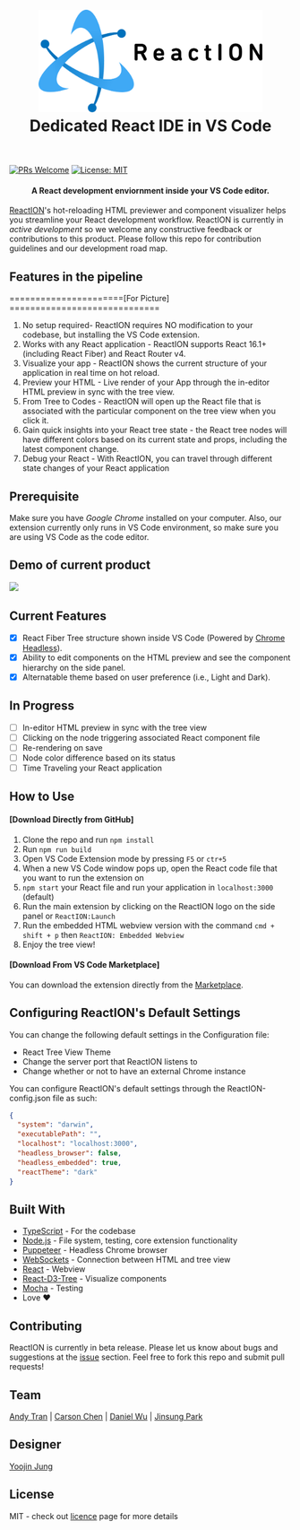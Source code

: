 <h1 align="center">
  <br>
    <img src="https://github.com/jsliapark/ReactION/blob/staging/resources/Text_2.png?raw=true" alt="logo" width="400">
  <br>
  Dedicated React IDE in VS Code
  <br>
  <br>
</h1>

[![PRs Welcome](https://img.shields.io/badge/PRs-welcome-brightgreen.svg)](https://github.com/ReactION-js/ReactION/pulls) 
[![License: MIT](https://img.shields.io/badge/License-MIT-yellow.svg)](https://github.com/ReactION-js/ReactION/LICENSE)

<h4 align="center">A React development enviornment inside your VS Code editor.</h4>

[ReactION](https://github.com/ReactION-js/ReactION/)'s hot-reloading HTML previewer and component visualizer helps you streamline your React development workflow. ReactION is currently in <i>active development</i> so we welcome any constructive feedback or contributions to this product. Please follow this repo for contribution guidelines and our development road map.

## Features in the pipeline
======================[For Picture] =============================
1. No setup required- ReactION requires NO modification to your codebase, but installing the VS Code extension.
2. Works with any React application - ReactION supports React 16.1+ (including React Fiber) and React Router v4.
3. Visualize your app - ReactION shows the current structure of your application in real time on hot reload.
4. Preview your HTML - Live render of your App through the in-editor HTML preview in sync with the tree view.
5. From Tree to Codes - ReactION will open up the React file that is associated with the particular component on the tree view when you click it. 
6. Gain quick insights into your React tree state - the React tree nodes will have different colors based on its current state and props, including the latest component change.
7. Debug your React - With ReactION, you can travel through different state changes of your React application

## Prerequisite
Make sure you have *Google Chrome* installed on your computer. Also, our extension currently only runs in VS Code environment, so make sure you are using VS Code as the code editor.

## Demo of current product
![](src/Demo.gif)

## Current Features  
- [x] React Fiber Tree structure shown inside VS Code (Powered by [Chrome Headless](https://developers.google.com/web/updates/2017/04/headless)).
- [x] Ability to edit components on the HTML preview and see the component hierarchy on the side panel.
- [x] Alternatable theme based on user preference (i.e., Light and Dark).

## In Progress
- [ ] In-editor HTML preview in sync with the tree view
- [ ] Clicking on the node triggering associated React component file
- [ ] Re-rendering on save
- [ ] Node color difference based on its status
- [ ] Time Traveling your React application

## How to Use 
#### [Download Directly from GitHub]  
1. Clone the repo and run ```npm install```
2. Run ```npm run build ```
3. Open VS Code Extension mode by pressing ```F5``` or ```ctr+5```
4. When a new VS Code window pops up, open the React code file that you want to run the extension on
5. ```npm start``` your React file and run your application in ```localhost:3000``` (default) 
6. Run the main extension by clicking on the ReactION logo on the side panel or ```ReactION:Launch```
7. Run the embedded HTML webview version with the command ```cmd + shift + p``` then ```ReactION: Embedded Webview```
8. Enjoy the tree view!

#### [Download From VS Code Marketplace]
You can download the extension directly from the [Marketplace](https://marketplace.visualstudio.com/items?itemName=ReactION-js.ReactION).

## Configuring ReactION's Default Settings  
You can change the following default settings in the Configuration file:
- React Tree View Theme
- Change the server port that ReactION listens to
- Change whether or not to have an external Chrome instance

You can configure ReactION's default settings through the ReactION-config.json file as such:

```json
{
  "system": "darwin",
  "executablePath": "",
  "localhost": "localhost:3000",
  "headless_browser": false,
  "headless_embedded": true,
  "reactTheme": "dark"
}
```

## Built With
- [TypeScript](https://www.typescriptlang.org/) - For the codebase
- [Node.js](https://nodejs.org/en/) - File system, testing, core extension functionality
- [Puppeteer](https://pptr.dev/) - Headless Chrome browser
- [WebSockets](https://developer.mozilla.org/en-US/docs/Web/API/WebSockets_API) - Connection between HTML and tree view
- [React](https://reactjs.org/) - Webview
- [React-D3-Tree](https://github.com/bkrem/react-d3-tree) - Visualize components
- [Mocha](https://mochajs.org/) - Testing
- Love ❤️

## Contributing  
ReactION is currently in beta release. Please let us know about bugs and suggestions at the [issue](https://github.com/ReactION-js/ReactION/issues) section.  Feel free to fork this repo and submit pull requests! 

## Team  
[Andy Tran](http://github.com/andyxtran) |
[Carson Chen](http://github.com/CarsonCYChen) |
[Daniel Wu](http://github.com/wdanni) |
[Jinsung Park](http://github.com/jsliapark) 

## Designer  
[Yoojin Jung](https://github.com/jsliapark/ReactION/blob/staging/resources/Text_2.png)

## License  
MIT - check out [licence](https://github.com/ReactION-js/ReactION/LICENSE) page for more details

